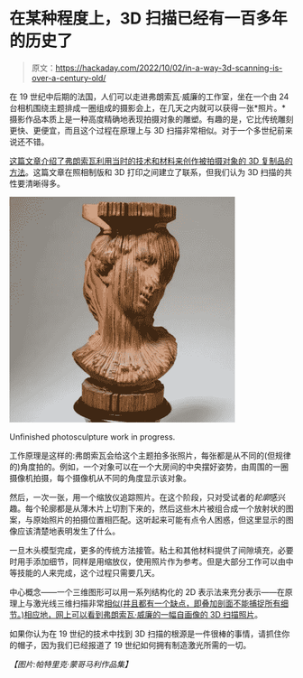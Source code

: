 # 在某种程度上，3D 扫描已经有一百多年的历史了

> 原文：<https://hackaday.com/2022/10/02/in-a-way-3d-scanning-is-over-a-century-old/>

在 19 世纪中后期的法国，人们可以走进弗朗索瓦·威廉的工作室，坐在一个由 24 台相机围绕主题排成一圈组成的摄影会上，在几天之内就可以获得一张*照片。*摄影作品本质上是一种高度精确地表现拍摄对象的雕塑。有趣的是，它比传统雕刻更快、更便宜，而且这个过程在原理上与 3D 扫描非常相似。对于一个多世纪前来说还不错。

[这篇文章介绍了弗朗索瓦利用当时的技术和材料来创作被拍摄对象的 3D 复制品的方法](https://www.messynessychic.com/2022/09/28/more-than-100-years-before-3d-printers-we-had-photosculpture/)。这篇文章在照相制版和 3D 打印之间建立了联系，但我们认为 3D 扫描的共性要清晰得多。

[![](img/031909ca5c797c37b5841c2d19aca7bf.png)](https://hackaday.com/wp-content/uploads/2022/09/Photosculpture.png)

Unfinished photosculpture work in progress.

工作原理是这样的:弗朗索瓦会给这个主题拍多张照片，每张都是从不同的(但规律的)角度拍的。例如，一个对象可以在一个大房间的中央摆好姿势，由周围的一圈摄像机拍摄，每个摄像机从不同的角度显示该对象。

然后，一次一张，用一个缩放仪追踪照片。在这个阶段，只对受试者的*轮廓*感兴趣。每个轮廓都是从薄木片上切割下来的，然后这些木片被组合成一个放射状的图案，与原始照片的拍摄位置相匹配。这听起来可能有点令人困惑，但这里显示的图像应该清楚地表明发生了什么。

一旦木头模型完成，更多的传统方法接管。粘土和其他材料提供了间隙填充，必要时用手添加细节，同样是用缩放仪，使用照片作为参考。但是大部分工作可以由中等技能的人来完成，这个过程只需要几天。

中心概念——一个三维图形可以用一系列结构化的 2D 表示法来充分表示——在原理上与激光线三维扫描非常[相似(并且都有一个缺点，即叠加剖面不能捕捉所有细节。)相应地，](https://hackaday.com/2014/12/06/scanning-on-the-cheap/)[网上可以看到弗朗索瓦·威廉的一幅自画像的 3D 扫描照片](https://threedscans.com/albertina/francois-willeme-1/)。

如果你认为在 19 世纪的技术中找到 3D 扫描的根源是一件很棒的事情，请抓住你的帽子，因为我们已经报道了 19 世纪如何拥有制造激光所需的一切。

*【图片:帕特里克·蒙哥马利作品集】*